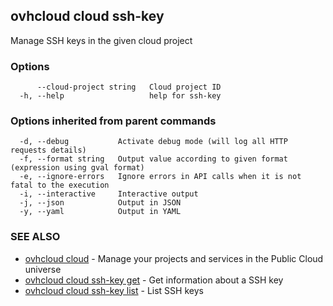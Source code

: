 ## ovhcloud cloud ssh-key

Manage SSH keys in the given cloud project

### Options

```
      --cloud-project string   Cloud project ID
  -h, --help                   help for ssh-key
```

### Options inherited from parent commands

```
  -d, --debug           Activate debug mode (will log all HTTP requests details)
  -f, --format string   Output value according to given format (expression using gval format)
  -e, --ignore-errors   Ignore errors in API calls when it is not fatal to the execution
  -i, --interactive     Interactive output
  -j, --json            Output in JSON
  -y, --yaml            Output in YAML
```

### SEE ALSO

* [ovhcloud cloud](ovhcloud_cloud.md)	 - Manage your projects and services in the Public Cloud universe
* [ovhcloud cloud ssh-key get](ovhcloud_cloud_ssh-key_get.md)	 - Get information about a SSH key
* [ovhcloud cloud ssh-key list](ovhcloud_cloud_ssh-key_list.md)	 - List SSH keys

